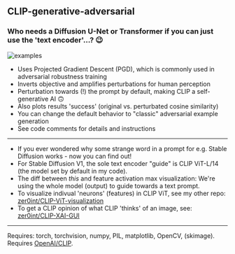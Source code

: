 ## CLIP-generative-adversarial
### Who needs a Diffusion U-Net or Transformer if you can just use the 'text encoder'...? 😉

![examples](https://github.com/user-attachments/assets/e9d233f6-3690-4ee9-b6ea-52db40e85577)

- Uses Projected Gradient Descent (PGD), which is commonly used in adversarial robustness training
- Inverts objective and amplifies perturbations for human perception
- Perturbation towards (!) the prompt by default, making CLIP a self-generative AI 🙃
- Also plots results 'success' (original vs. perturbated cosine similarity)
- You can change the default behavior to "classic" adversarial example generation
- See code comments for details and instructions
------
- If you ever wondered why some strange word in a prompt for e.g. Stable Diffusion works - now you can find out!
- For Stable Diffusion V1, the sole text encoder "guide" is CLIP ViT-L/14 (the model set by default in my code).
- The diff between *this* and feature activation max visualization: We're using the whole model (output) to guide towards a text prompt.
- To visualize indivual 'neurons' (features) in CLIP ViT, see my other repo: [zer0int/CLIP-ViT-visualization](https://github.com/zer0int/CLIP-ViT-visualization)
- To get a CLIP opinion of what CLIP 'thinks' of an image, see: [zer0int/CLIP-XAI-GUI](https://github.com/zer0int/CLIP-XAI-GUI)
------
Requires: torch, torchvision, numpy, PIL, matplotlib, OpenCV, (skimage).
Requires [OpenAI/CLIP](https://github.com/openai/CLIP).
